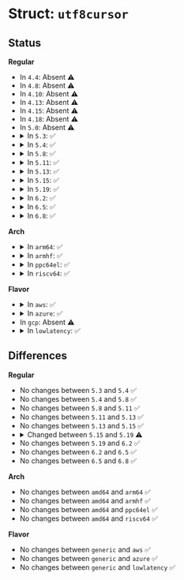 # Struct: <code>utf8cursor</code>

## Status
<b>Regular</b>
<ul>
<li>
In <code>4.4</code>: Absent ⚠️
</li>
<li>
In <code>4.8</code>: Absent ⚠️
</li>
<li>
In <code>4.10</code>: Absent ⚠️
</li>
<li>
In <code>4.13</code>: Absent ⚠️
</li>
<li>
In <code>4.15</code>: Absent ⚠️
</li>
<li>
In <code>4.18</code>: Absent ⚠️
</li>
<li>
In <code>5.0</code>: Absent ⚠️
</li>
<li>
<details>
<summary>In <code>5.3</code>: ✅</summary>

```c
struct utf8cursor {
    const struct utf8data *data;
    const char *s;
    const char *p;
    const char *ss;
    const char *sp;
    unsigned int len;
    unsigned int slen;
    short int ccc;
    short int nccc;
    unsigned char hangul[12];
};
```
</details>
</li>
<li>
<details>
<summary>In <code>5.4</code>: ✅</summary>

```c
struct utf8cursor {
    const struct utf8data *data;
    const char *s;
    const char *p;
    const char *ss;
    const char *sp;
    unsigned int len;
    unsigned int slen;
    short int ccc;
    short int nccc;
    unsigned char hangul[12];
};
```
</details>
</li>
<li>
<details>
<summary>In <code>5.8</code>: ✅</summary>

```c
struct utf8cursor {
    const struct utf8data *data;
    const char *s;
    const char *p;
    const char *ss;
    const char *sp;
    unsigned int len;
    unsigned int slen;
    short int ccc;
    short int nccc;
    unsigned char hangul[12];
};
```
</details>
</li>
<li>
<details>
<summary>In <code>5.11</code>: ✅</summary>

```c
struct utf8cursor {
    const struct utf8data *data;
    const char *s;
    const char *p;
    const char *ss;
    const char *sp;
    unsigned int len;
    unsigned int slen;
    short int ccc;
    short int nccc;
    unsigned char hangul[12];
};
```
</details>
</li>
<li>
<details>
<summary>In <code>5.13</code>: ✅</summary>

```c
struct utf8cursor {
    const struct utf8data *data;
    const char *s;
    const char *p;
    const char *ss;
    const char *sp;
    unsigned int len;
    unsigned int slen;
    short int ccc;
    short int nccc;
    unsigned char hangul[12];
};
```
</details>
</li>
<li>
<details>
<summary>In <code>5.15</code>: ✅</summary>

```c
struct utf8cursor {
    const struct utf8data *data;
    const char *s;
    const char *p;
    const char *ss;
    const char *sp;
    unsigned int len;
    unsigned int slen;
    short int ccc;
    short int nccc;
    unsigned char hangul[12];
};
```
</details>
</li>
<li>
<details>
<summary>In <code>5.19</code>: ✅</summary>

```c
struct utf8cursor {
    const struct unicode_map *um;
    enum utf8_normalization n;
    const char *s;
    const char *p;
    const char *ss;
    const char *sp;
    unsigned int len;
    unsigned int slen;
    short int ccc;
    short int nccc;
    unsigned char hangul[12];
};
```
</details>
</li>
<li>
<details>
<summary>In <code>6.2</code>: ✅</summary>

```c
struct utf8cursor {
    const struct unicode_map *um;
    enum utf8_normalization n;
    const char *s;
    const char *p;
    const char *ss;
    const char *sp;
    unsigned int len;
    unsigned int slen;
    short int ccc;
    short int nccc;
    unsigned char hangul[12];
};
```
</details>
</li>
<li>
<details>
<summary>In <code>6.5</code>: ✅</summary>

```c
struct utf8cursor {
    const struct unicode_map *um;
    enum utf8_normalization n;
    const char *s;
    const char *p;
    const char *ss;
    const char *sp;
    unsigned int len;
    unsigned int slen;
    short int ccc;
    short int nccc;
    unsigned char hangul[12];
};
```
</details>
</li>
<li>
<details>
<summary>In <code>6.8</code>: ✅</summary>

```c
struct utf8cursor {
    const struct unicode_map *um;
    enum utf8_normalization n;
    const char *s;
    const char *p;
    const char *ss;
    const char *sp;
    unsigned int len;
    unsigned int slen;
    short int ccc;
    short int nccc;
    unsigned char hangul[12];
};
```
</details>
</li>
</ul>
<b>Arch</b>
<ul>
<li>
<details>
<summary>In <code>arm64</code>: ✅</summary>

```c
struct utf8cursor {
    const struct utf8data *data;
    const char *s;
    const char *p;
    const char *ss;
    const char *sp;
    unsigned int len;
    unsigned int slen;
    short int ccc;
    short int nccc;
    unsigned char hangul[12];
};
```
</details>
</li>
<li>
<details>
<summary>In <code>armhf</code>: ✅</summary>

```c
struct utf8cursor {
    const struct utf8data *data;
    const char *s;
    const char *p;
    const char *ss;
    const char *sp;
    unsigned int len;
    unsigned int slen;
    short int ccc;
    short int nccc;
    unsigned char hangul[12];
};
```
</details>
</li>
<li>
<details>
<summary>In <code>ppc64el</code>: ✅</summary>

```c
struct utf8cursor {
    const struct utf8data *data;
    const char *s;
    const char *p;
    const char *ss;
    const char *sp;
    unsigned int len;
    unsigned int slen;
    short int ccc;
    short int nccc;
    unsigned char hangul[12];
};
```
</details>
</li>
<li>
<details>
<summary>In <code>riscv64</code>: ✅</summary>

```c
struct utf8cursor {
    const struct utf8data *data;
    const char *s;
    const char *p;
    const char *ss;
    const char *sp;
    unsigned int len;
    unsigned int slen;
    short int ccc;
    short int nccc;
    unsigned char hangul[12];
};
```
</details>
</li>
</ul>
<b>Flavor</b>
<ul>
<li>
<details>
<summary>In <code>aws</code>: ✅</summary>

```c
struct utf8cursor {
    const struct utf8data *data;
    const char *s;
    const char *p;
    const char *ss;
    const char *sp;
    unsigned int len;
    unsigned int slen;
    short int ccc;
    short int nccc;
    unsigned char hangul[12];
};
```
</details>
</li>
<li>
<details>
<summary>In <code>azure</code>: ✅</summary>

```c
struct utf8cursor {
    const struct utf8data *data;
    const char *s;
    const char *p;
    const char *ss;
    const char *sp;
    unsigned int len;
    unsigned int slen;
    short int ccc;
    short int nccc;
    unsigned char hangul[12];
};
```
</details>
</li>
<li>
In <code>gcp</code>: Absent ⚠️
</li>
<li>
<details>
<summary>In <code>lowlatency</code>: ✅</summary>

```c
struct utf8cursor {
    const struct utf8data *data;
    const char *s;
    const char *p;
    const char *ss;
    const char *sp;
    unsigned int len;
    unsigned int slen;
    short int ccc;
    short int nccc;
    unsigned char hangul[12];
};
```
</details>
</li>
</ul>

## Differences
<b>Regular</b>
<ul>
<li>
No changes between <code>5.3</code> and <code>5.4</code> ✅
</li>
<li>
No changes between <code>5.4</code> and <code>5.8</code> ✅
</li>
<li>
No changes between <code>5.8</code> and <code>5.11</code> ✅
</li>
<li>
No changes between <code>5.11</code> and <code>5.13</code> ✅
</li>
<li>
No changes between <code>5.13</code> and <code>5.15</code> ✅
</li>
<li>
<details>
<summary>Changed between <code>5.15</code> and <code>5.19</code> ⚠️</summary>
<ul>
<li>
<b>Field added. </b>
<code>const struct unicode_map *um</code>
</li>
<li>
<b>Field added. </b>
<code>enum utf8_normalization n</code>
</li>
<li>
<b>Field removed. </b>
<code>const struct utf8data *data</code>
</li>
</ul>
</details>
</li>
<li>
No changes between <code>5.19</code> and <code>6.2</code> ✅
</li>
<li>
No changes between <code>6.2</code> and <code>6.5</code> ✅
</li>
<li>
No changes between <code>6.5</code> and <code>6.8</code> ✅
</li>
</ul>
<b>Arch</b>
<ul>
<li>
No changes between <code>amd64</code> and <code>arm64</code> ✅
</li>
<li>
No changes between <code>amd64</code> and <code>armhf</code> ✅
</li>
<li>
No changes between <code>amd64</code> and <code>ppc64el</code> ✅
</li>
<li>
No changes between <code>amd64</code> and <code>riscv64</code> ✅
</li>
</ul>
<b>Flavor</b>
<ul>
<li>
No changes between <code>generic</code> and <code>aws</code> ✅
</li>
<li>
No changes between <code>generic</code> and <code>azure</code> ✅
</li>
<li>
No changes between <code>generic</code> and <code>lowlatency</code> ✅
</li>
</ul>
